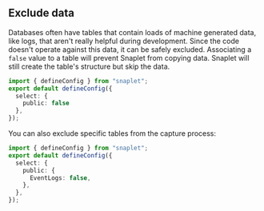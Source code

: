 ## Exclude data

Databases often have tables that contain loads of machine generated data, like logs, that aren't really helpful during development.
Since the code doesn't operate against this data, it can be safely excluded.
Associating a `false` value to a table will prevent Snaplet from copying data.
Snaplet will still create the table's structure but skip the data.

```typescript
import { defineConfig } from "snaplet";
export default defineConfig({
  select: {
    public: false
  },
});
```

You can also exclude specific tables from the capture process:
```typescript
import { defineConfig } from "snaplet";
export default defineConfig({
  select: {
    public: {
      EventLogs: false,
    },
  },
});
```